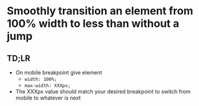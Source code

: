 # Smoothly transition an element from 100% width to less than without a jump

## TD;LR
- On mobile breakpoint give element 
  - `width: 100%;`
  - `max-width: XXXpx;` 
- The XXXpx value should match your desired breakpoint to switch from mobile to whatever is next